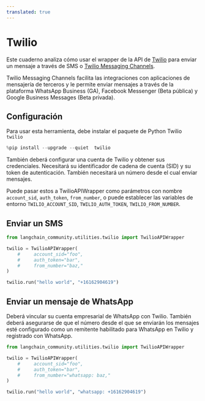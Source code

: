 ```yaml
---
translated: true
---
```


# Twilio

Este cuaderno analiza cómo usar el wrapper de la API de [Twilio](https://www.twilio.com) para enviar un mensaje a través de SMS o [Twilio Messaging Channels](https://www.twilio.com/docs/messaging/channels).

Twilio Messaging Channels facilita las integraciones con aplicaciones de mensajería de terceros y le permite enviar mensajes a través de la plataforma WhatsApp Business (GA), Facebook Messenger (Beta pública) y Google Business Messages (Beta privada).

## Configuración

Para usar esta herramienta, debe instalar el paquete de Python Twilio `twilio`

```python
%pip install --upgrade --quiet  twilio
```

También deberá configurar una cuenta de Twilio y obtener sus credenciales. Necesitará su identificador de cadena de cuenta (SID) y su token de autenticación. También necesitará un número desde el cual enviar mensajes.

Puede pasar estos a TwilioAPIWrapper como parámetros con nombre `account_sid`, `auth_token`, `from_number`, o puede establecer las variables de entorno `TWILIO_ACCOUNT_SID`, `TWILIO_AUTH_TOKEN`, `TWILIO_FROM_NUMBER`.

## Enviar un SMS

```python
from langchain_community.utilities.twilio import TwilioAPIWrapper
```

```python
twilio = TwilioAPIWrapper(
    #     account_sid="foo",
    #     auth_token="bar",
    #     from_number="baz,"
)
```

```python
twilio.run("hello world", "+16162904619")
```

## Enviar un mensaje de WhatsApp

Deberá vincular su cuenta empresarial de WhatsApp con Twilio. También deberá asegurarse de que el número desde el que se enviarán los mensajes esté configurado como un remitente habilitado para WhatsApp en Twilio y registrado con WhatsApp.

```python
from langchain_community.utilities.twilio import TwilioAPIWrapper
```

```python
twilio = TwilioAPIWrapper(
    #     account_sid="foo",
    #     auth_token="bar",
    #     from_number="whatsapp: baz,"
)
```

```python
twilio.run("hello world", "whatsapp: +16162904619")
```
